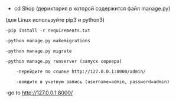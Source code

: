 - cd Shop (дериктория в которой содержится файл manage.py)

(для Linux используйте pip3 и python3)

    -pip install -r requirements.txt

    -python manage.py makemigrations

    -python manage.py migrate

    -python manage.py runserver (запуск сервера)

        -перейдите по ссылке http://127.0.0.1:8000/admin/

        -войдите в учетную запись (username=admin, password=admin)

-go to http://127.0.0.1:8000/ 

